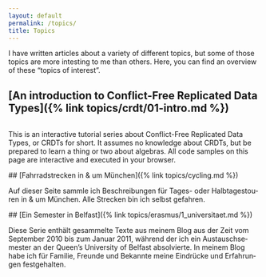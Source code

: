 ```yaml
---
layout: default
permalink: /topics/
title: Topics
---
```


I have written articles about a variety of different topics, but some of those topics are more intesting to me than others.
Here, you can find an overview of these “topics of interest”.

## [An introduction to Conflict-Free Replicated Data Types]({% link topics/crdt/01-intro.md %})

<img src="{% asset 'topics/crdt/bigclock.jpg' @path %}" alt="">

This is an interactive tutorial series about Conflict-Free Replicated Data Types, or CRDTs for short.
It assumes no knowledge about CRDTs, but be prepared to learn a thing or two about algebras.
All code samples on this page are interactive and executed in your browser.

<div lang="de" markdown="1">
## [Fahrradstrecken in & um München]({% link topics/cycling.md %})

<img src="https://assets.hupel.info/img/topics/cycling/mangfall-rosenheim/IMG_1135.small.jpg" alt="">

Auf dieser Seite sammle ich Beschreibungen für Tages- oder Halbtagestouren in & um München.
Alle Strecken bin ich selbst gefahren.
</div>

<div lang="de" markdown="1">
## [Ein Semester in Belfast]({% link topics/erasmus/1_universitaet.md %})

<img src="https://assets.hupel.info/img/topics/erasmus/2_ausfluege/causeway-PA316329.small.jpg" alt="">

Diese Serie enthält gesammelte Texte aus meinem Blog aus der Zeit vom September 2010 bis zum Januar 2011, während der ich ein Austauschsemester an der Queen’s University of Belfast absolvierte.
In meinem Blog habe ich für Familie, Freunde und Bekannte meine Eindrücke und Erfahrungen festgehalten.
</div>
